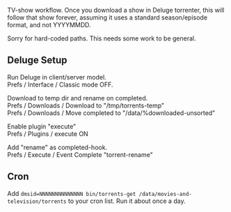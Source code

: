 TV-show workflow. Once you download a show in Deluge torrenter, this will follow that show forever, assuming it uses a standard season/episode format, and not YYYYMMDD.

Sorry for hard-coded paths. This needs some work to be general.

Deluge Setup
------------

Run Deluge in client/server model.   
Prefs / Interface / Classic mode OFF.

Download to temp dir and rename on completed.    
Prefs / Downloads / Download to "/tmp/torrents-temp"   
Prefs / Downloads / Move completed to "/data/%downloaded-unsorted"

Enable plugin "execute"   
Prefs / Plugins / execute ON

Add "rename" as completed-hook.   
Prefs / Execute / Event Complete "torrent-rename"

Cron
----

Add `dmsid=NNNNNNNNNNNNNN bin/torrents-get /data/movies-and-television/torrents` to your cron list. Run it about once a day.
